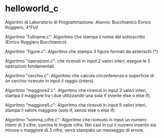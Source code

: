 # helloworld_c


Algoritmi di Laboratorio di Programmazione. Alunno: Bucchianico Enrico Ruggiero, 4^Finf.




Algoritmo "fullname.c": Algoritmo che stampa il nome del sottoscritto (Enrico Ruggiero Bucchianico).

Algoritmo "figure.c": Algoritmo che stampa 3 figure formati da asterischi (*).

Algoritmo "operazioni.c": che ricevuti in input 2 valori interi, esegue le 5 operazioni fondamentali.

Algoritmo "cerchio.c": Algoritmo che calcola circonferenza e superficie di un cerchio ricevuto in input il raggio (intero).

Algoritmo "maggiore2.c": Algoritmo che ricevuti in input 2 valori interi, stampa il maggiore tra i due utilizzando una sola if (niente else o else if).

Algoritmo "maggiore5.c": Algoritmo che ricevuti in input 5 valori interi, stampa il valore maggiore (solo if, senza else o else if).

Algoritmo "somma_cifre.c": Algoritmo che ricevuto in input un numero intero di 3 cifre, somma le lingole cifre. Nei casi in cui il numero inserito sia minore o maggiore di 3 cifre, verrà stampato un messaggio di errore.